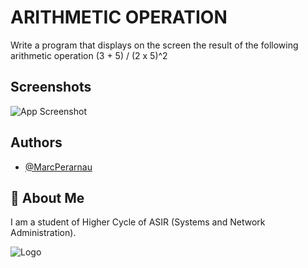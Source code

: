 # ARITHMETIC OPERATION
Write a program that displays on the screen the result of the following arithmetic operation (3 + 5) / (2 x 5)^2


## Screenshots

![App Screenshot](https://github.com/MarcPerarnau/PYTHON/assets/151735878/85fb80f4-2d68-4557-bb0a-1c44be0f5659)



## Authors

- [@MarcPerarnau](https://github.com/MarcPerarnau)


## 🚀 About Me
I am a student of Higher Cycle of ASIR (Systems and Network Administration).


![Logo](https://github.com/MarcPerarnau/MV/assets/151735878/dbd36d50-971f-4147-8b66-0c489954895e)

